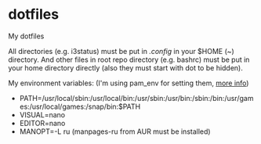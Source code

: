 # dotfiles
My dotfiles

All directories (e.g. i3status) must be put in *.config* in your $HOME (~) directory.
And other files in root repo directory (e.g. bashrc) must be put in your home directory directly (also they must start with dot to be hidden).

My environment variables: (I'm using pam_env for setting them, [more info](https://wiki.archlinux.org/title/environment_variables#Using_pam_env))
- PATH=/usr/local/sbin:/usr/local/bin:/usr/sbin:/usr/bin:/sbin:/bin:/usr/games:/usr/local/games:/snap/bin:$PATH
- VISUAL=nano
- EDITOR=nano
- MANOPT=-L ru (manpages-ru from AUR must be installed)
